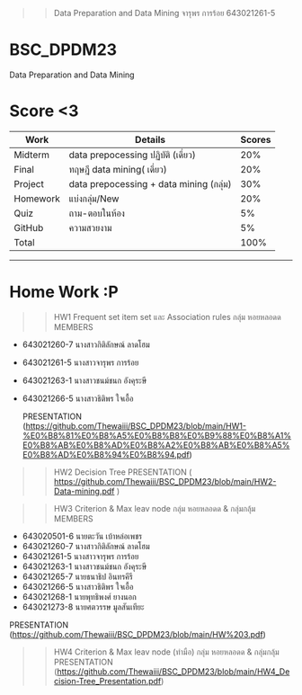 >> Data Preparation and Data Mining จารุพร การร้อย 643021261-5
# BSC_DPDM23

Data Preparation and Data Mining

# Score <3

Work | Details | Scores
-----|-----|-----
Midterm | data prepocessing ปฏิบัติ (เดี่ยว) | 20%|
Final | ทฤษฎี data mining( เดี่ยว) | 20%|
Project | data prepocessing + data mining (กลุ่ม) | 30%|
Homework|แบ่งกลุ่ม/New|20%|
Quiz|ถาม-ตอบในห้อง| 5%|
GitHub|ความสวยงาม| 5%|
 Total|  | 100%|
**************************************************************************************************
# Home Work :P
>> HW1 Frequent set item set และ Association rules
กลุ่ม หอยหลอดด MEMBERS
- 643021260-7 นางสาวกิติลักษณ์ ลาดโฮม
- 643021261-5 นางสาวจารุพร การร้อย
- 643021263-1 นางสาวชนม์ชนก อังคุระษี
- 643021266-5 นางสาวธิติพร ใจเอื้อ
  
  PRESENTATION (https://github.com/Thewaiii/BSC_DPDM23/blob/main/HW1-%E0%B8%81%E0%B8%A5%E0%B8%B8%E0%B9%88%E0%B8%A1%E0%B8%AB%E0%B8%AD%E0%B8%A2%E0%B8%AB%E0%B8%A5%E0%B8%AD%E0%B8%94%E0%B8%94.pdf)
   
>> HW2 Decision Tree
 PRESENTATION ( https://github.com/Thewaiii/BSC_DPDM23/blob/main/HW2-Data-mining.pdf )

>> HW3 Criterion & Max leav node
กลุ่ม หอยหลอดด & กลุ่มกลุ้ม  MEMBERS

- 643020501-6    นายตะวัน เบ้าหล่อเพชร
- 643021260-7    นางสาวกิติลักษณ์ ลาดโฮม
- 643021261-5    นางสาวจารุพร การร้อย
- 643021263-1    นางสาวชนม์ชนก อังคุระษี
- 643021265-7    นายธนาธิป อินทรคีรี
- 643021266-5    นางสาวธิติพร ใจเอื้อ
- 643021268-1    นายพุทธิพงศ์ ยางนอก
- 643021273-8    นายศตวรรษ มูลสันเทียะ

PRESENTATION (https://github.com/Thewaiii/BSC_DPDM23/blob/main/HW%203.pdf)

>> HW4 Criterion & Max leav node (ทำมือ)
กลุ่ม หอยหลอดด & กลุ่มกลุ้ม
 PRESENTATION (https://github.com/Thewaiii/BSC_DPDM23/blob/main/HW4_Decision-Tree_Presentation.pdf)







